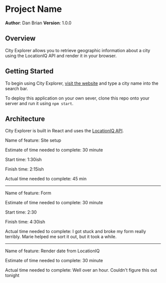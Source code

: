 # Project Name

**Author**: Dan Brian
**Version**: 1.0.0

## Overview
City Explorer allows you to retrieve geographic information about a city using the LocationIQ API and render it in your browser.

## Getting Started
To begin using City Explorer, [visit the website](https://thirsty-panini-aea8ec.netlify.app) and type a city name into the search bar.

To deploy this application on your own sever, clone this repo onto your server and run it using `npm start`.

## Architecture
City Explorer is built in React and uses the [LocationIQ API](https://locationiq.com/docs).


Name of feature: Site setup

Estimate of time needed to complete: 30 minute

Start time: 1:30ish

Finish time: 2:15ish

Actual time needed to complete: 45 min

------

Name of feature: Form

Estimate of time needed to complete: 30 minute

Start time: 2:30

Finish time: 4:30ish

Actual time needed to complete: I got stuck and broke my form really terribly. Marie helped me sort it out, but it took a while.

------

Name of feature: Render date from LocationIQ

Estimate of time needed to complete: 30 minute

Actual time needed to complete: Well over an hour. Couldn't figure this out tonight
